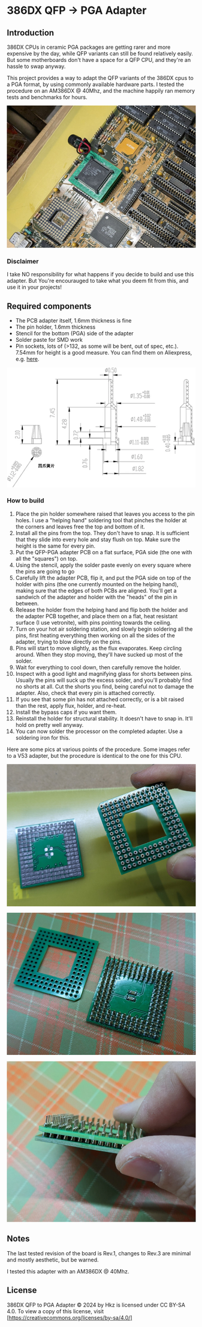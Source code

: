 # 386DX QFP -> PGA Adapter

## Introduction

386DX CPUs in ceramic PGA packages are getting rarer and more expensive by the day, while QFP variants can still be found relatively easily. But some motherboards don't have a space for a QFP CPU, and they're an hassle to swap anyway.

This project provides a way to adapt the QFP variants of the 386DX cpus to a PGA format, by using commonly available hardware parts.
I tested the procedure on an AM386DX @ 40Mhz, and the machine happily ran memory tests and benchmarks for hours.

![AM386DX and adapter soldered on motherboard](pics/installed_cpu.jpg)

### Disclaimer

I take NO responsibility for what happens if you decide to build and use this adapter. But You're encourauged to take what you deem fit from this, and use it in your projects!

## Required components

* The PCB adapter itself, 1.6mm thickness is fine
* The pin holder, 1.6mm thickness
* Stencil for the bottom (PGA) side of the adapter
* Solder paste for SMD work
* Pin sockets, lots of (>132, as some will be bent, out of spec, etc.). 7.54mm for height is a good measure. You can find them on Aliexpress, e.g. [here](https://www.aliexpress.com/item/1005003484780787.html).

![Pin socket specs](pics/pin_socket_specs.webp)

### How to build

1. Place the pin holder somewhere raised that leaves you access to the pin holes. I use a "helping hand" soldering tool that pinches the holder at the corners and leaves free the top and bottom of it.
2. Install all the pins from the top. They don't have to snap. It is sufficient that they slide into every hole and stay flush on top. Make sure the height is the same for every pin.
3. Put the QFP-PGA adapter PCB on a flat surface, PGA side (the one with all the "squares") on top.
4. Using the stencil, apply the solder paste evenly on every square where the pins are going to go
5. Carefully lift the adapter PCB, flip it, and put the PGA side on top of the holder with pins (the one currently mounted on the helping hand), making sure that the edges of both PCBs are aligned. You'll get a sandwich of the adapter and holder with the "heads" of the pin in between.
6. Release the holder from the helping hand and flip both the holder and the adapter PCB together, and place them on a flat, heat resistant surface (I use vetronite), with pins pointing towards the ceiling.
7. Turn on your hot air soldering station, and slowly begin soldering all the pins, first heating everything then working on all the sides of the adapter, trying to blow directly on the pins.
8. Pins will start to move slightly, as the flux evaporates. Keep circling around. When they stop moving, they'll have sucked up most of the solder.
9. Wait for everything to cool down, then carefully remove the holder.
10. Inspect with a good light and magnifying glass for shorts between pins. Usually the pins will suck up the excess solder, and you'll probably find no shorts at all. Cut the shorts you find, being careful not to damage the adapter. Also, check that every pin is attached correctly.
11. If you see that some pin has not attached correctly, or is a bit raised than the rest, apply flux, holder, and re-heat.
12. Install the bypass caps if you want them.
13. Reinstall the holder for structural stability. It doesn't have to snap in. It'll hold on pretty well anyway.
14. You can now solder the processor on the completed adapter. Use a soldering iron for this.

Here are some pics at various points of the procedure. Some images refer to a V53 adapter, but the procedure is identical to the one for this CPU.

![Adapter with solder paste and holder with pins](pics/holder_and_adapter.jpg)

![Adapter with soldered pins and caps](pics/adapter_soldered_bottom.jpg)

![Adapter and holder sandwiched together](pics/sandwich.jpg)

## Notes

The last tested revision of the board is Rev.1, changes to Rev.3 are minimal and mostly aesthetic, but be warned.

I tested this adapter with an AM386DX @ 40Mhz.

## License

386DX QFP to PGA Adapter © 2024 by Hkz is licensed under CC BY-SA 4.0. To view a copy of this license, visit [https://creativecommons.org/licenses/by-sa/4.0/]

